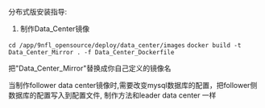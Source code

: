 分布式版安装指导:

1. 制作Data_Center镜像

`cd /app/9nfl_opensource/deploy/data_center/images`
`docker build -t  Data_Center_Mirror . -f Data_Center_Dockerfile`

把"Data_Center_Mirror"替换成你自己定义的镜像名 

当制作follower data center镜像时,需要改变mysql数据库的配置，把follower侧数据库的配置写入到配置文件,
 制作方法和leader data center 一样
